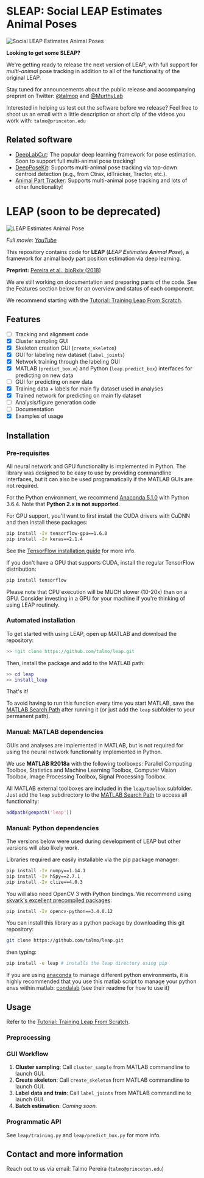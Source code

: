 # SLEAP: Social LEAP Estimates Animal Poses
![Social LEAP Estimates Animal Poses](https://raw.githubusercontent.com/talmo/leap/master/docs/sleap_movie.gif "Social LEAP Estimates Animal Poses")

**Looking to get some SLEAP?**

We're getting ready to release the next version of LEAP, with full support for *multi-animal* pose tracking in addition to all of the functionality of the original LEAP.

Stay tuned for announcements about the public release and accompanying preprint on Twitter: [@talmop](https://twitter.com/talmop) and [@MurthyLab](https://twitter.com/MurthyLab)

Interested in helping us test out the software before we release? Feel free to shoot us an email with a little description or short clip of the videos you work with: `talmo@princeton.edu`

## Related software
- [DeepLabCut](https://github.com/AlexEMG/DeepLabCut): The popular deep learning framework for pose estimation. Soon to support full multi-animal pose tracking!
- [DeepPoseKit](https://github.com/jgraving/deepposekit): Supports multi-animal pose tracking via top-down centroid detection (e.g., from Ctrax, idTracker, Tractor, etc.).
- [Animal Part Tracker](https://github.com/kristinbranson/APT): Supports multi-animal pose tracking and lots of other functionality!


# LEAP (soon to be deprecated)

![LEAP Estimates Animal Pose](https://raw.githubusercontent.com/talmo/leap/master/docs/supp_mov1-long_clip.gif "LEAP Estimates Animal Pose")

_Full movie: [YouTube](https://youtu.be/ZmLQNbCbstk)_

This repository contains code for **LEAP** (_**L**EAP **E**stimates **A**nimal **P**ose_), a framework for animal body part position estimation via deep learning.

**Preprint:** [Pereira et al., bioRxiv (2018)](https://doi.org/10.1101/331181)

We are still working on documentation and preparing parts of the code. See the Features section below for an overview and status of each component.

We recommend starting with the [Tutorial: Training Leap From Scratch](https://github.com/talmo/leap/wiki/Tutorial:-Training-LEAP-from-scratch).

## Features
- [ ] Tracking and alignment code
- [x] Cluster sampling GUI
- [x] Skeleton creation GUI (`create_skeleton`)
- [x] GUI for labeling new dataset (`label_joints`)
- [x] Network training through the labeling GUI
- [x] MATLAB (`predict_box.m`) and Python (`leap.predict_box`) interfaces for predicting on new data
- [ ] GUI for predicting on new data
- [x] Training data + labels for main fly dataset used in analyses
- [x] Trained network for predicting on main fly dataset
- [ ] Analysis/figure generation code
- [ ] Documentation
- [x] Examples of usage

## Installation
### Pre-requisites
All neural network and GPU functionality is implemented in Python. The library was designed to be easy to use by providing commandline interfaces, but it can also be used programatically if the MATLAB GUIs are not required.

For the Python environment, we recommend [Anaconda 5.1.0](https://www.anaconda.com/download/) with Python 3.6.4. Note that **Python 2.x is not supported**.

For GPU support, you'll want to first install the CUDA drivers with CuDNN and then install these packages:
```bash
pip install -Iv tensorflow-gpu==1.6.0
pip install -Iv keras==2.1.4
```
See the [TensorFlow installation guide](https://www.tensorflow.org/install/) for more info.

If you don't have a GPU that supports CUDA, install the regular TensorFlow distribution:
```bash
pip install tensorflow
```

Please note that CPU execution will be MUCH slower (10-20x) than on a GPU. Consider investing in a GPU for your machine if you're thinking of using LEAP routinely.

### Automated installation
To get started with using LEAP, open up MATLAB and download the repository:
```matlab
>> !git clone https://github.com/talmo/leap.git
```

Then, install the package and add to the MATLAB path:
```matlab
>> cd leap
>> install_leap
```

That's it!

To avoid having to run this function every time you start MATLAB, save the [MATLAB Search Path](https://www.mathworks.com/help/matlab/matlab_env/what-is-the-matlab-search-path.html) after running it (or just add the `leap` subfolder to your permanent path).

### Manual: MATLAB dependencies
GUIs and analyses are implemented in MATLAB, but is not required for using the neural network functionality implemented in Python.

We use **MATLAB R2018a** with the following toolboxes: Parallel Computing Toolbox, Statistics and Machine Learning Toolbox, Computer Vision Toolbox, Image Processing Toolbox, Signal Processing Toolbox.

All MATLAB external toolboxes are included in the `leap/toolbox` subfolder. Just add the `leap` subdirectory to the [MATLAB Search Path](https://www.mathworks.com/help/matlab/matlab_env/what-is-the-matlab-search-path.html) to access all functionality:
```matlab
addpath(genpath('leap'))
```

### Manual: Python dependencies
The versions below were used during development of LEAP but other versions will also likely work.

Libraries required are easily installable via the pip package manager:
```bash
pip install -Iv numpy==1.14.1
pip install -Iv h5py==2.7.1
pip install -Iv clize==4.0.3
```

You will also need OpenCV 3 with Python bindings. We recommend using [skvark's excellent precompiled packages](https://github.com/skvark/opencv-python):
```bash
pip install -Iv opencv-python==3.4.0.12
```

You can install this library as a python package by downloading this git repository:

```bash
git clone https://github.com/talmo/leap.git
```

then typing:
```bash
pip install -e leap # installs the leap directory using pip
```

If you are using [anaconda](https://conda.io/docs/user-guide/getting-started.html)
to manage different python environments, it is highly recommended that you use this
matlab script to manage your python envs within matlab:
[condalab](https://github.com/wingillis/condalab) (see their readme for how to use it)

## Usage
Refer to the [Tutorial: Training Leap From Scratch](https://github.com/talmo/leap/wiki/Tutorial:-Training-LEAP-from-scratch).

### Preprocessing

### GUI Workflow
1. **Cluster sampling**: Call `cluster_sample` from MATLAB commandline to launch GUI.
2. **Create skeleton**: Call `create_skeleton` from MATLAB commandline to launch GUI.
3. **Label data and train**: Call `label_joints` from MATLAB commandline to launch GUI.
4. **Batch estimation**: _Coming soon._

### Programmatic API
See `leap/training.py` and `leap/predict_box.py` for more info.

## Contact and more information
Reach out to us via email: Talmo Pereira (`talmo@princeton.edu`)
